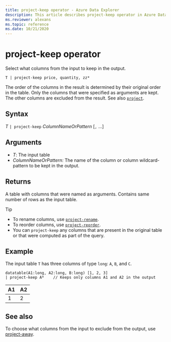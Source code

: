```yaml
---
title: project-keep operator - Azure Data Explorer
description: This article describes project-keep operator in Azure Data Explorer.
ms.reviewer: alexans
ms.topic: reference
ms.date: 10/21/2020
---
```

# project-keep operator

Select what columns from the input to keep in the output.

```kusto
T | project-keep price, quantity, zz*
```

The order of the columns in the result is determined by their original order in the table. Only the columns that were specified as arguments are kept. The other columns are excluded from the result. See also [`project`](projectoperator.md).

## Syntax

*T* `| project-keep` *ColumnNameOrPattern* [`,` ...]

## Arguments

* *T*: The input table
* *ColumnNameOrPattern:* The name of the column or column wildcard-pattern to be kept in the output.

## Returns

A table with columns that were named as arguments. Contains same number of rows as the input table.

> [!TIP]
>* To rename columns, use [`project-rename`](projectrenameoperator.md).
>* To reorder columns, use [`project-reorder`](projectreorderoperator.md).
>* You can `project-keep` any columns that are present in the original table or that were computed as part of the query.

## Example

The input table `T` has three columns of type `long`: `A`, `B`, and `C`.

<!-- csl: https://help.kusto.windows.net/Samples -->
```kusto
datatable(A1:long, A2:long, B:long) [1, 2, 3]
| project-keep A*    // Keeps only columns A1 and A2 in the output
```

|A1|A2|
|---|---|
|1|2|

## See also

To choose what columns from the input to exclude from the output, use [project-away](projectawayoperator.md).

